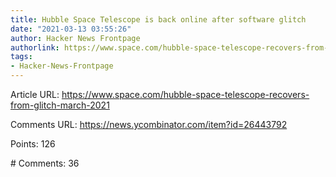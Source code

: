 ```yaml
---
title: Hubble Space Telescope is back online after software glitch
date: "2021-03-13 03:55:26"
author: Hacker News Frontpage
authorlink: https://www.space.com/hubble-space-telescope-recovers-from-glitch-march-2021
tags:
- Hacker-News-Frontpage
---
```


<p>Article URL: <a href="https://www.space.com/hubble-space-telescope-recovers-from-glitch-march-2021">https://www.space.com/hubble-space-telescope-recovers-from-glitch-march-2021</a></p>
<p>Comments URL: <a href="https://news.ycombinator.com/item?id=26443792">https://news.ycombinator.com/item?id=26443792</a></p>
<p>Points: 126</p>
<p># Comments: 36</p>
